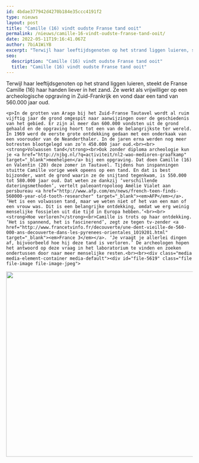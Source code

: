 ```yaml
---
id: 4bdae377942d4270b184e35ccc4191f2
type: nieuws
layout: post
title: "Camille (16) vindt oudste Franse tand ooit"
permalink: /nieuws/camille-16-vindt-oudste-franse-tand-ooit/
date: 2022-05-11T19:16:41.067Z
author: 7biA1WiYB
excerpt: "Terwijl haar leeftijdsgenoten op het strand liggen luieren, steekt de Franse Camille (16) haar handen liever ín het zand. Ze werkt als vrijwilliger op een archeologische opgraving in Zuid-Frankrijk en vond daar een tand van 560.000 jaar oud.  "
seo:
  description: "Camille (16) vindt oudste Franse tand ooit"
  title: "Camille (16) vindt oudste Franse tand ooit"
---
```

Terwijl haar leeftijdsgenoten op het strand liggen luieren, steekt de Franse Camille (16) haar handen liever ín het zand. Ze werkt als vrijwilliger op een archeologische opgraving in Zuid-Frankrijk en vond daar een tand van 560.000 jaar oud.  

    <p>In de grotten van Arago bij het Zuid-Franse Tautavel wordt al ruim vijftig jaar de grond omgespit naar aanwijzingen over de geschiedenis van het gebied. Er zijn al meer dan 600.000 vondsten uit de grond gehaald en de opgraving hoort tot een van de belangrijkste ter wereld. In 1969 werd de eerste grote ontdekking gedaan met een onderkaak van een voorouder van de Neanderthaler. In de jaren erna werden nog meer botresten blootgelegd van zo’n 450.000 jaar oud.<br><br><strong>Volwassen tand</strong><br>Ook zonder diploma archeologie kun je <a href="http://njbg.nl/?q=activiteit/nl2-wao-medioren-graafkamp" target="_blank">meehelpen</a> bij een opgraving. Dat doen Camille (16) en Valentin (20) deze zomer in Tautavel. Tijdens hun inspanningen stuitte Camille vorige week opeens op een tand. En dat is best bijzonder, want de grond waarin ze de snijtand tegenkwam, is 550.000 tot 580.000 jaar oud. Dat weten ze dankzij ‘verschillende dateringsmethoden’, vertelt paleoantropoloog Amélie Vialet aan persbureau <a href="http://www.afp.com/en/news/french-teen-finds-560000-year-old-tooth-researcher" target="_blank"><em>AFP</em></a>. ‘Het is een volwassen tand, maar we weten niet of het van een man of een vrouw was. Dit is een belangrijke ontdekking, omdat we erg weinig menselijke fossielen uit die tijd in Europa hebben.’<br><br><strong>Hoe verloren?</strong><br>Camille is trots op haar ontdekking. ‘Het is spannend, het is fascinerend’, zegt ze tegen tv-zender <a href="http://www.francetvinfo.fr/decouverte/une-dent-vieille-de-560-000-ans-decouverte-dans-les-pyrenees-orientales_1019201.html" target="_blank"><em>France 3</em></a>. ‘Je vraagt je allerlei dingen af, bijvoorbeeld hoe hij deze tand is verloren.’ De archeologen hopen het antwoord op deze vraag in het laboratorium te vinden en zoeken ondertussen door naar meer menselijke resten.<br><br><div class="media media-element-container media-default"><div id="file-5619" class="file file-image file-image-jpeg">

        
  
  <div class="content">
    <img title="Foto EPA" height="500" width="850" class="media-element file-default" src="https://7dagen.netlify.app/sites/default/files/Camille%20vindt%20tand%20850%202.jpg" alt="">  </div>

  
</div>
</div>  
